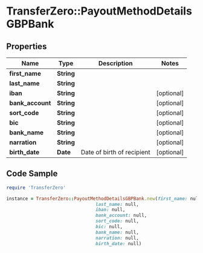 # TransferZero::PayoutMethodDetailsGBPBank

## Properties

Name | Type | Description | Notes
------------ | ------------- | ------------- | -------------
**first_name** | **String** |  | 
**last_name** | **String** |  | 
**iban** | **String** |  | [optional] 
**bank_account** | **String** |  | [optional] 
**sort_code** | **String** |  | [optional] 
**bic** | **String** |  | [optional] 
**bank_name** | **String** |  | [optional] 
**narration** | **String** |  | [optional] 
**birth_date** | **Date** | Date of birth of recipient | [optional] 

## Code Sample

```ruby
require 'TransferZero'

instance = TransferZero::PayoutMethodDetailsGBPBank.new(first_name: null,
                                 last_name: null,
                                 iban: null,
                                 bank_account: null,
                                 sort_code: null,
                                 bic: null,
                                 bank_name: null,
                                 narration: null,
                                 birth_date: null)
```



